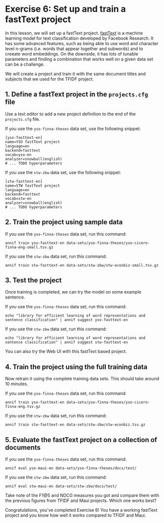 # Exercise 6: Set up and train a fastText project

In this lesson, we will set up a fastText project.
[fastText](https://fasttext.cc/) is a machine learning model for text
classification developed by Facebook Research. It has some advanced
features, such as being able to use word and character level n-grams (i.e.
words that appear together and subwords) and to creeate word embeddings. On
the downside, it has lots of tunable parameters and finding a combination
that works well on a given data set can be a challenge.

We will create a project and train it with the same document titles and
subjects that we used for the TFIDF project.

## 1. Define a fastText project in the `projects.cfg` file

Use a text editor to add a new project definition to the end of the
`projects.cfg` file.

If you use the `yso-finna-theses` data set, use the following snippet:

    [yso-fasttext-en]
    name=YSO fastText project
    language=en
    backend=fasttext
    vocab=yso-en
    analyzer=snowball(english)
    # ... TODO hyperparameters

If you use the `stw-zbw` data set, use the following snippet:

    [stw-fasttext-en]
    name=STW fastText project
    language=en
    backend=fasttext
    vocab=stw-en
    analyzer=snowball(english)
    # ... TODO hyperparameters

## 2. Train the project using sample data

If you use the `yso-finna-theses` data set, run this command:

    annif train yso-fasttext-en data-sets/yso-finna-theses/yso-cicero-finna-eng-small.tsv.gz

If you use the `stw-zbw` data set, run this command:

    annif train stw-fasttext-en data-sets/stw-zbw/stw-econbiz-small.tsv.gz

## 3. Test the project

Once training is completed, we can try the model on some example sentence.

If you use the `yso-finna-theses` data set, run this command:

    echo "library for efficient learning of word representations and sentence classification" | annif suggest yso-fasttext-en

If you use the `stw-zbw` data set, run this command:

    echo "library for efficient learning of word representations and sentence classification" | annif suggest stw-fasttext-en

You can also try the Web UI with this fastText based project.

## 4. Train the project using the full training data

Now retrain it using the complete training data sets. This should take
around 10 minutes.

If you use the `yso-finna-theses` data set, run this command:

    annif train yso-fasttext-en data-sets/yso-finna-theses/yso-cicero-finna-eng.tsv.gz

If you use the `stw-zbw` data set, run this command:

    annif train stw-fasttext-en data-sets/stw-zbw/stw-econbiz.tsv.gz

## 5. Evaluate the fastText project on a collection of documents

If you use the `yso-finna-theses` data set, run this command:

    annif eval yso-maui-en data-sets/yso-finna-theses/docs/test/

If you use the `stw-zbw` data set, run this command:

    annif eval stw-maui-en data-sets/stw-zbw/docs/test/

Take note of the F1@5 and NDCG measures you got and compare them with the
previous figures from TFIDF and Maui projects. Which one works best?

Congratulations, you've completed Exercise 6! You have a working fastText
project and you know how well it works compared to TFIDF and Maui.
